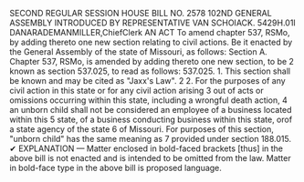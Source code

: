 SECOND REGULAR SESSION
HOUSE BILL NO. 2578
102ND GENERAL ASSEMBLY
INTRODUCED BY REPRESENTATIVE VAN SCHOIACK.
5429H.01I DANARADEMANMILLER,ChiefClerk
AN ACT
To amend chapter 537, RSMo, by adding thereto one new section relating to civil actions.
Be it enacted by the General Assembly of the state of Missouri, as follows:
Section A. Chapter 537, RSMo, is amended by adding thereto one new section, to be
2 known as section 537.025, to read as follows:
537.025. 1. This section shall be known and may be cited as "Jaxx's Law".
2 2. For the purposes of any civil action in this state or for any civil action arising
3 out of acts or omissions occurring within this state, including a wrongful death action,
4 an unborn child shall not be considered an employee of a business located within this
5 state, of a business conducting business within this state, orof a state agency of the state
6 of Missouri. For purposes of this section, "unborn child" has the same meaning as
7 provided under section 188.015.
✔
EXPLANATION — Matter enclosed in bold-faced brackets [thus] in the above bill is not enacted and is
intended to be omitted from the law. Matter in bold-face type in the above bill is proposed language.